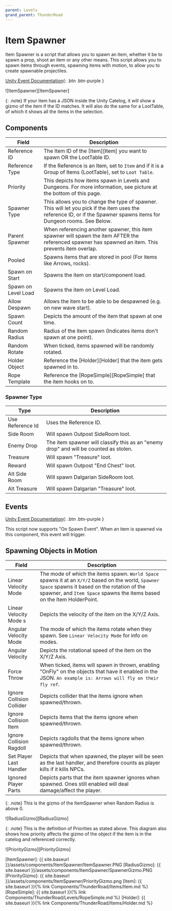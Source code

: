 ```yaml
---
parent: Levels
grand_parent: ThunderRoad
---
```

# Item Spawner

Item Spawner is a script that allows you to spawn an item, whether it be to spawn a prop, shoot an item or any other means. This script allows you to spawn items through events, spawning items with motion, to allow you to create spawnable projectiles.

[Unity Event Documentation](https://docs.unity3d.com/Manual/UnityEvents.html){: .btn .btn-purple }

![ItemSpawner][ItemSpawner]

{: .note}
If your item has a JSON inside the Unity Catelog, it will show a gizmo of the item if the ID matches. It will also do the same for a LootTable, of which it shows all the items in the selection.


## Components

| Field                 | Description
| ---                   | ---
| Reference ID          | The Item ID of the [Item][Item] you want to spawn OR the LootTable ID.
| Reference Type        | If the Reference is an Item, set to ``Item`` and if it is a Group of Items (LootTable), set to ``Loot Table``.
| Priority              | This depicts how items spawn in Levels and Dungeons. For more information, see picture at the bottom of this page.
| Spawner Type          | This allows you to change the type of spawner. This will let you pick if the item uses the reference ID, or if the Spawner spawns items for Dungeon rooms. See Below.
| Parent Spawner        | When referencing another spawner, this item spawner will spawn the item AFTER the referenced spawner has spawned an item. This prevents item overlap.
| Pooled                | Spawns items that are stored in pool (For items like Arrows, rocks).
| Spawn on Start        | Spawns the item on start/component load.
| Spawn on Level Load   | Spawns the item on Level Load.
| Allow Despawn         | Allows the item to be able to be despawned (e.g. on new wave start).
| Spawn Count           | Depicts the amount of the item that spawn at one time.
| Random Radius         | Radius of the item spawn (Indicates items don't spawn at one point).
| Random Rotate         | When ticked, items spawned will be randomly rotated.
| Holder Object         | Reference the [Holder][Holder] that the item gets spawned in to.
| Rope Template         | Reference the [RopeSimple][RopeSimple] that the item hooks on to.

### Spawner Type

| Type                  | Description
| ---                   | ---
| Use Reference Id      | Uses the Reference ID.
| Side Room             | Will spawn Outpost SideRoom loot.
| Enemy Drop            | The item spawner will classify this as an "enemy drop" and will be counted as stolen.
| Treasure              | Will spawn "Treasure" loot.
| Reward                | Will spawn Outpost "End Chest" loot.
| Alt Side Room         | Will spawn Dalgarian SideRoom loot.
| Alt Treasure          | Will spawn Dalgarian "Treasure" loot.

## Events

[Unity Event Documentation](https://docs.unity3d.com/Manual/UnityEvents.html){: .btn .btn-purple }

This script now supports "On Spawn Event". When an item is spawned via this component, this event will trigger.

## Spawning Objects in Motion

| Field                     | Description
| ---                       | ---
| Linear Velocity Mode      | The mode of which the items spawn. ``World Space`` spawns it at an `X/Y/Z` based on the world, ``Spawner Space`` spawns it based on the rotation of the spawner, and ``Item Space`` spawns the items based on the Item HolderPoint. 
| Linear Velocity Mode     s | Depicts the velocity of the item on the X/Y/Z Axis.
| Angular Velocity Mode     | The mode of which the items rotate when they spawn. See `Linear Velocity Mode` for info on modes.
| Angular Velocity          | Depicts the rotational speed of the item on the X/Y/Z Axis.
| Force Throw               | When ticked, items will spawn in thrown, enabling "OnFly" on the objects that have it enabled in the JSON. `An example is: Arrows will fly on their fly ref`.
| Ignore Collision Collider | Depicts collider that the items ignore when spawned/thrown.
| Ignore Collision Item     | Depicts items that the items ignore when spawned/thrown.
| Ignore Collision Ragdoll  | Depicts ragdolls that the items ignore when spawned/thrown.
| Set Player Last Handler   | Depicts that when spawned, the player will be seen as the last handler, and therefore counts as player kills if it kills NPCs.
| Ignored Player Parts      | Depicts parts that the item spawner ignores when spawned. Ones still enabled will deal damage/affect the player.

{: .note} 
This is the gizmo of the ItemSpawner when Random Radius is above 0.

![RadiusGizmo][RadiusGizmo]

{: .note}
This is the definition of Priorities as stated above. This diagram also shows how priority affects the gizmo of the object if the item is in the catelog and referenced correctly.

![PriorityGizmo][PriorityGizmo]


[ItemSpawner]: {{ site.baseurl }}/assets/components/ItemSpawner/ItemSpawner.PNG
[RadiusGizmo]: {{ site.baseurl }}/assets/components/ItemSpawner/SpawnerGizmo.PNG
[PriorityGizmo]: {{ site.baseurl }}/assets/components/ItemSpawner/PriorityGizmo.png
[Item]: {{ site.baseurl }}{% link Components/ThunderRoad/Items/Item.md %}
[RopeSimple]: {{ site.baseurl }}{% link Components/ThunderRoad/Levels/RopeSimple.md %}
[Holder]: {{ site.baseurl }}{% link Components/ThunderRoad/Items/Holder.md %}